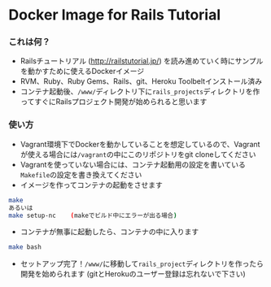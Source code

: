 Docker Image for Rails Tutorial
===============================

### これは何？
*  Railsチュートリアル (<http://railstutorial.jp/>) を読み進めていく時にサンプルを動かすために使えるDockerイメージ
*  RVM、Ruby、Ruby Gems、Rails、git、Heroku Toolbeltインストール済み
*  コンテナ起動後、`/www/`ディレクトリ下に`rails_projects`ディレクトリを作ってすぐにRailsプロジェクト開発が始められると思います

### 使い方
*  Vagrant環境下でDockerを動かしていることを想定しているので、Vagrantが使える場合には`/vagrant`の中にこのリポジトリをgit cloneしてください
*  Vagrantを使っていない場合には、コンテナ起動用の設定を書いている`Makefile`の設定を書き換えてください
*  イメージを作ってコンテナの起動をさせます

```bash
make
あるいは
make setup-nc    (makeでビルド中にエラーが出る場合) 
```

*  コンテナが無事に起動したら、コンテナの中に入ります

```bash
make bash
```

*  セットアップ完了！`/www/`に移動して`rails_project`ディレクトリを作ったら開発を始められます (gitとHerokuのユーザー登録は忘れないで下さい)

